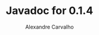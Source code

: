 ---
title: Javadoc for 0.1.4
author: Alexandre Carvalho
menu_title: 0.1.4
category: javadoc_docs
layout: iframe
iframe_url: /docs/0.1.4/site/apidocs/index.html
order: 2
---